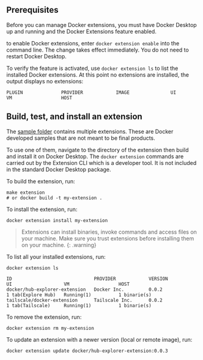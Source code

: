 ## Prerequisites
Before you can manage Docker extensions, you must have Docker Desktop up and running and the Docker Extensions feature enabled.

to enable Docker extensions, enter `docker extension enable` into the command line. The change takes effect immediately. You do not need to restart Docker Desktop.

To verify the feature is activated, use `docker extension ls` to list the installed Docker extensions. 
At this point no extensions are installed, the output displays no extensions:

```console
PLUGIN              PROVIDER            IMAGE               UI                  VM                  HOST
```

## Build, test, and install an extension

The [sample folder](https://github.com/docker/extensions-sdk/tree/main/samples) contains multiple extensions.
These are Docker developed samples that are not meant to be final products.

To use one of them, navigate to the directory of the extension then build and install it on Docker Desktop.
The `docker extension` commands are carried out by the Extension CLI which is a developer tool. It is not included in the standard Docker Desktop package.

To build the extension, run:

```console
make extension
# or docker build -t my-extension .
```

To install the extension, run:

```console
docker extension install my-extension
```

> Extensions can install binaries, invoke commands and access files on your machine. Make sure you trust extensions before installing them on your machine.
> {: .warning}

To list all your installed extensions, run:

```console
docker extension ls

ID                              PROVIDER            VERSION             UI                   VM                  HOST
docker/hub-explorer-extension   Docker Inc.         0.0.2               1 tab(Explore Hub)   Running(1)          1 binarie(s)
tailscale/docker-extension      Tailscale Inc.      0.0.2               1 tab(Tailscale)     Running(1)          1 binarie(s)
```

To remove the extension, run:

```console
docker extension rm my-extension
```

To update an extension with a newer version (local or remote image), run:

```console
docker extension update docker/hub-explorer-extension:0.0.3
```
